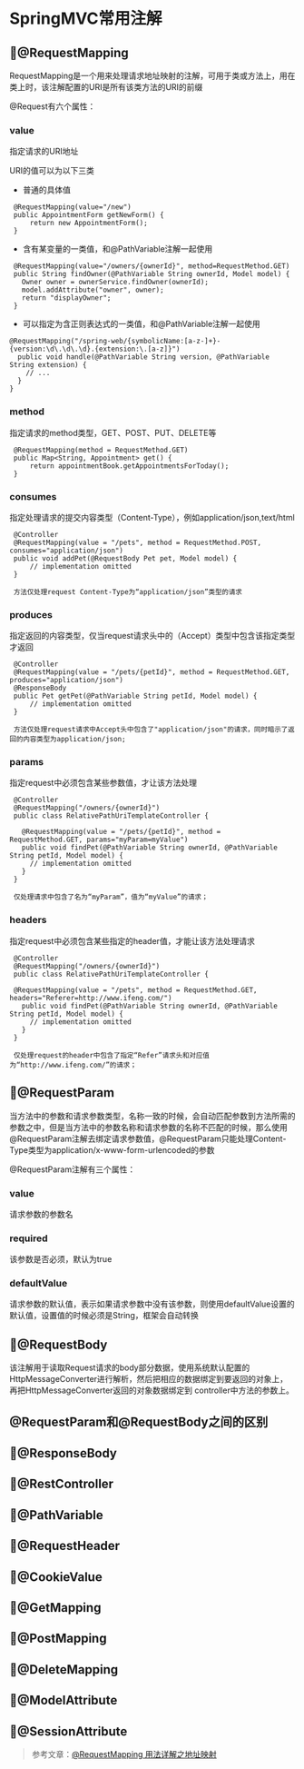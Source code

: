 # SpringMVC常用注解

## :palm_tree:@RequestMapping

   RequestMapping是一个用来处理请求地址映射的注解，可用于类或方法上，用在类上时，该注解配置的URI是所有该类方法的URI的前缀
   
   @Request有六个属性：
   
   ### value
   
   指定请求的URI地址
   
   URI的值可以为以下三类
   - 普通的具体值
   ```
    @RequestMapping(value="/new")
    public AppointmentForm getNewForm() {
        return new AppointmentForm();
    }

   ```
   - 含有某变量的一类值，和@PathVariable注解一起使用
   ```
    @RequestMapping(value="/owners/{ownerId}", method=RequestMethod.GET)
    public String findOwner(@PathVariable String ownerId, Model model) {
      Owner owner = ownerService.findOwner(ownerId);  
      model.addAttribute("owner", owner);  
      return "displayOwner"; 
    }
   ```
   - 可以指定为含正则表达式的一类值，和@PathVariable注解一起使用
   ```
   @RequestMapping("/spring-web/{symbolicName:[a-z-]+}-{version:\d\.\d\.\d}.{extension:\.[a-z]}")
     public void handle(@PathVariable String version, @PathVariable String extension) {    
       // ...
     }
   }
   ```
   
   ### method
   
   指定请求的method类型，GET、POST、PUT、DELETE等
   ```
    @RequestMapping(method = RequestMethod.GET)
    public Map<String, Appointment> get() {
        return appointmentBook.getAppointmentsForToday();
    }
   ```
   
   ### consumes
   
   指定处理请求的提交内容类型（Content-Type），例如application/json,text/html
   ```
    @Controller
    @RequestMapping(value = "/pets", method = RequestMethod.POST, consumes="application/json")
    public void addPet(@RequestBody Pet pet, Model model) {    
        // implementation omitted
    }
    
    方法仅处理request Content-Type为“application/json”类型的请求
   ```
   
   ### produces
   
   指定返回的内容类型，仅当request请求头中的（Accept）类型中包含该指定类型才返回
   ```
    @Controller
    @RequestMapping(value = "/pets/{petId}", method = RequestMethod.GET, produces="application/json")
    @ResponseBody
    public Pet getPet(@PathVariable String petId, Model model) {    
        // implementation omitted
    }
    
    方法仅处理request请求中Accept头中包含了"application/json"的请求，同时暗示了返回的内容类型为application/json;
   ```
   
   ### params
   
   指定request中必须包含某些参数值，才让该方法处理
   ```
    @Controller
    @RequestMapping("/owners/{ownerId}")
    public class RelativePathUriTemplateController {

      @RequestMapping(value = "/pets/{petId}", method = RequestMethod.GET, params="myParam=myValue")
      public void findPet(@PathVariable String ownerId, @PathVariable String petId, Model model) {    
        // implementation omitted
      }
    }
    
    仅处理请求中包含了名为“myParam”，值为“myValue”的请求；
   ```
   
   ### headers
   
   指定request中必须包含某些指定的header值，才能让该方法处理请求
   ```
    @Controller
    @RequestMapping("/owners/{ownerId}")
    public class RelativePathUriTemplateController {

    @RequestMapping(value = "/pets", method = RequestMethod.GET, headers="Referer=http://www.ifeng.com/")
      public void findPet(@PathVariable String ownerId, @PathVariable String petId, Model model) {    
        // implementation omitted
      }
    }
    
    仅处理request的header中包含了指定“Refer”请求头和对应值为“http://www.ifeng.com/”的请求；
   ```

## :palm_tree:@RequestParam

   当方法中的参数和请求参数类型，名称一致的时候，会自动匹配参数到方法所需的参数之中，但是当方法中的参数名称和请求参数的名称不匹配的时候，那么使用@RequestParam注解去绑定请求参数值，@RequestParam只能处理Content-Type类型为application/x-www-form-urlencoded的参数
   
   @RequestParam注解有三个属性：
   ### value
   
   请求参数的参数名
   
   ### required
   
   该参数是否必须，默认为true
   
   ### defaultValue
   
   请求参数的默认值，表示如果请求参数中没有该参数，则使用defaultValue设置的默认值，设置值的时候必须是String，框架会自动转换

## :palm_tree:@RequestBody

   该注解用于读取Request请求的body部分数据，使用系统默认配置的HttpMessageConverter进行解析，然后把相应的数据绑定到要返回的对象上，再把HttpMessageConverter返回的对象数据绑定到 controller中方法的参数上。 

## @RequestParam和@RequestBody之间的区别


## :palm_tree:@ResponseBody

## :palm_tree:@RestController

## :palm_tree:@PathVariable

## :palm_tree:@RequestHeader

## :palm_tree:@CookieValue

## :palm_tree:@GetMapping

## :palm_tree:@PostMapping

## :palm_tree:@DeleteMapping

## :palm_tree:@ModelAttribute

## :palm_tree:@SessionAttribute


> 参考文章：[@RequestMapping 用法详解之地址映射](https://blog.csdn.net/walkerJong/article/details/7994326)
